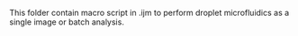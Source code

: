 This folder contain macro script in .ijm to perform droplet microfluidics as a single image or batch analysis.
